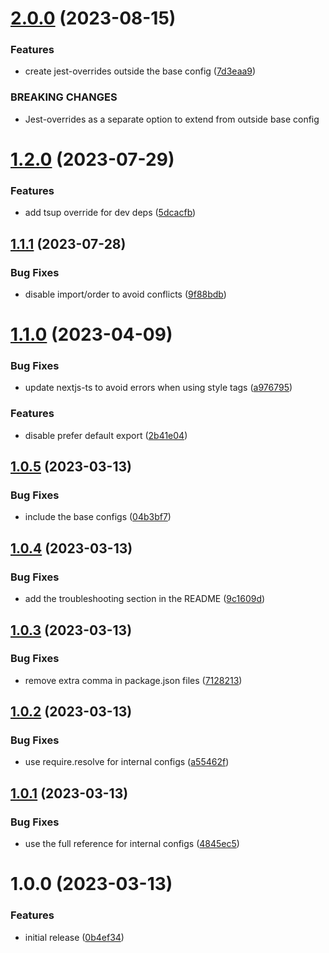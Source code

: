 # [2.0.0](https://github.com/MeltStudio/melt-eslint-config/compare/v1.2.0...v2.0.0) (2023-08-15)


### Features

* create jest-overrides outside the base config ([7d3eaa9](https://github.com/MeltStudio/melt-eslint-config/commit/7d3eaa975d50e6fd37c9e297710a74917bc46f18))


### BREAKING CHANGES

* Jest-overrides as a separate option to extend from outside base config

# [1.2.0](https://github.com/MeltStudio/melt-eslint-config/compare/v1.1.1...v1.2.0) (2023-07-29)


### Features

* add tsup override for dev deps ([5dcacfb](https://github.com/MeltStudio/melt-eslint-config/commit/5dcacfbcf61d3987a6eeca7f1bc5dc858a7389ee))

## [1.1.1](https://github.com/MeltStudio/melt-eslint-config/compare/v1.1.0...v1.1.1) (2023-07-28)


### Bug Fixes

* disable import/order to avoid conflicts ([9f88bdb](https://github.com/MeltStudio/melt-eslint-config/commit/9f88bdbc37d4dfb4d5b0f3c90d07f4f10e53fd11))

# [1.1.0](https://github.com/MeltStudio/melt-eslint-config/compare/v1.0.5...v1.1.0) (2023-04-09)


### Bug Fixes

* update nextjs-ts to avoid errors when using style tags ([a976795](https://github.com/MeltStudio/melt-eslint-config/commit/a976795eb7ec90f4d6fc5e8fbedeabfcf1cbd7f9))


### Features

* disable prefer default export ([2b41e04](https://github.com/MeltStudio/melt-eslint-config/commit/2b41e04b1806dda6de226a114b551b4650a6fe75))

## [1.0.5](https://github.com/MeltStudio/melt-eslint-config/compare/v1.0.4...v1.0.5) (2023-03-13)


### Bug Fixes

* include the base configs ([04b3bf7](https://github.com/MeltStudio/melt-eslint-config/commit/04b3bf74e961d7761074201ec13d375cc8f4cd82))

## [1.0.4](https://github.com/MeltStudio/melt-eslint-config/compare/v1.0.3...v1.0.4) (2023-03-13)


### Bug Fixes

* add the troubleshooting section in the README ([9c1609d](https://github.com/MeltStudio/melt-eslint-config/commit/9c1609d34d81d55c18d7c9a248f16d4cfc58987f))

## [1.0.3](https://github.com/MeltStudio/melt-eslint-config/compare/v1.0.2...v1.0.3) (2023-03-13)


### Bug Fixes

* remove extra comma in package.json files ([7128213](https://github.com/MeltStudio/melt-eslint-config/commit/71282134cd4d2d8e70ce54d7e4d37d21ac008dd5))

## [1.0.2](https://github.com/MeltStudio/melt-eslint-config/compare/v1.0.1...v1.0.2) (2023-03-13)


### Bug Fixes

* use require.resolve for internal configs ([a55462f](https://github.com/MeltStudio/melt-eslint-config/commit/a55462fc78ce67b297eca979e706f4c8cbcd4d6e))

## [1.0.1](https://github.com/MeltStudio/melt-eslint-config/compare/v1.0.0...v1.0.1) (2023-03-13)


### Bug Fixes

* use the full reference for internal configs ([4845ec5](https://github.com/MeltStudio/melt-eslint-config/commit/4845ec5abe446f8900412b793c13544efcc988a5))

# 1.0.0 (2023-03-13)


### Features

* initial release ([0b4ef34](https://github.com/MeltStudio/melt-eslint-config/commit/0b4ef3449b0132f52bcfed36284a47fcf2fbab49))
